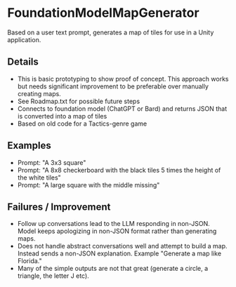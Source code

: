 # FoundationModelMapGenerator

Based on a user text prompt, generates a map of tiles for use in a Unity application.

## Details
* This is basic prototyping to show proof of concept. This approach works but needs significant improvement to be preferable over manually creating maps.
* See Roadmap.txt for possible future steps
* Connects to foundation model (ChatGPT or Bard) and returns JSON that is converted into a map of tiles
* Based on old code for a Tactics-genre game

## Examples
* Prompt: "A 3x3 square"
* Prompt: "A 8x8 checkerboard with the black tiles 5 times the height of the white tiles"
* Prompt: "A large square with the middle missing"

## Failures / Improvement
* Follow up conversations lead to the LLM responding in non-JSON. Model keeps apologizing in non-JSON format rather than generating maps.
* Does not handle abstract conversations well and attempt to build a map. Instead sends a non-JSON explanation. Example "Generate a map like Florida."
* Many of the simple outputs are not that great (generate a circle, a triangle, the letter J etc).
